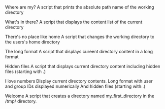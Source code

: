 Where are my?
A script that prints the absolute path name of the working directory

What's in there?
A script that displays the content list of the current directory

There's no place like home
A script that changes the working directory to the users's home directory

The long format
A script that displays cureent directory content in a long format

Hidden files
A script that displays current directory content including hidden files (starting with .)

I love numbers
Display current directory contents.
Long format
with user and group IDs displayed numerically
And hidden files (starting with .)

Welcome
A script that creates a directory named my_first_directory in the /tmp/ directory.


